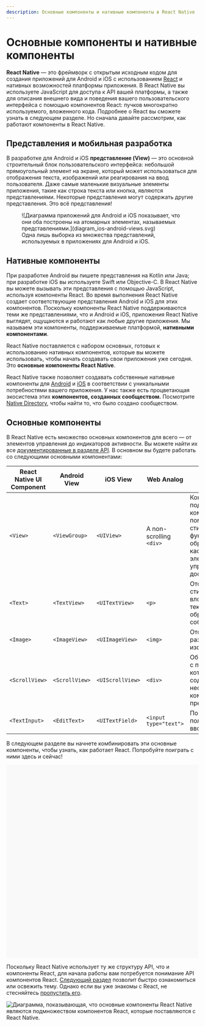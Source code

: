 ```yaml
---
description: Основные компоненты и нативные компоненты в React Native
---
```


# Основные компоненты и нативные компоненты

**React Native** — это фреймворк с открытым исходным кодом для создания приложений для Android и iOS с использованием [React](https://reactdev.ru/) и нативных возможностей платформы приложения. В React Native вы используете JavaScript для доступа к API вашей платформы, а также для описания внешнего вида и поведения вашего пользовательского интерфейса с помощью компонентов React: пучков многократно используемого, вложенного кода. Подробнее о React вы сможете узнать в следующем разделе. Но сначала давайте рассмотрим, как работают компоненты в React Native.

## Представления и мобильная разработка

В разработке для Android и iOS **представление (View)** — это основной строительный блок пользовательского интерфейса: небольшой прямоугольный элемент на экране, который может использоваться для отображения текста, изображений или реагирования на ввод пользователя. Даже самые маленькие визуальные элементы приложения, такие как строка текста или кнопка, являются представлениями. Некоторые представления могут содержать другие представления. Это всё представления!

<figure markdown>
![Диаграмма приложений для Android и iOS показывает, что они оба построены на атомарных элементах, называемых представлениями.](diagram_ios-android-views.svg)
<figcaption>Одна лишь выборка из множества представлений, используемых в приложениях для Android и iOS.</figcaption>
</figure>

## Нативные компоненты

При разработке Android вы пишете представления на Kotlin или Java; при разработке iOS вы используете Swift или Objective-C. В React Native вы можете вызывать эти представления с помощью JavaScript, используя компоненты React. Во время выполнения React Native создает соответствующие представления Android и iOS для этих компонентов. Поскольку компоненты React Native поддерживаются теми же представлениями, что и Android и iOS, приложения React Native выглядят, ощущаются и работают как любые другие приложения. Мы называем эти компоненты, поддерживаемые платформой, **нативными компонентами**.

React Native поставляется с набором основных, готовых к использованию нативных компонентов, которые вы можете использовать, чтобы начать создавать свои приложения уже сегодня. Это **основные компоненты React Native**.

React Native также позволяет создавать собственные нативные компоненты для [Android](native-components-android.md) и [iOS](native-components-ios.md) в соответствии с уникальными потребностями вашего приложения. У нас также есть процветающая экосистема этих **компонентов, созданных сообществом.** Посмотрите [Native Directory](https://reactnative.directory), чтобы найти то, что было создано сообществом.

## Основные компоненты

В React Native есть множество основных компонентов для всего — от элементов управления до индикаторов активности. Вы можете найти их все [документированные в разделе API](components-and-apis.md). В основном вы будете работать со следующими основными компонентами:

| React Native UI Component | Android View   | iOS View         | Web Analog              | Описание                                                                                                                              |
| ------------------------- | -------------- | ---------------- | ----------------------- | ------------------------------------------------------------------------------------------------------------------------------------- |
| `<View>`                  | `<ViewGroup>`  | `<UIView>`       | A non-scrolling `<div>` | Контейнер, поддерживающий компоновку с помощью flexbox, стиль, некоторые функции обработки касаний и элементы управления доступностью |
| `<Text>`                  | `<TextView>`   | `<UITextView>`   | `<p>`                   | Отображение, стилизация и вложение строк текста и даже обработка событий касания                                                      |
| `<Image>`                 | `<ImageView>`  | `<UIImageView>`  | `<img>`                 | Отображение различных типов изображений                                                                                               |
| `<ScrollView>`            | `<ScrollView>` | `<UIScrollView>` | `<div>`                 | Общий контейнер с прокруткой, который может содержать несколько компонентов и представлений                                           |
| `<TextInput>`             | `<EditText>`   | `<UITextField>`  | `<input type="text">`   | Позволяет пользователю вводить текст                                                                                                  |

В следующем разделе вы начнете комбинировать эти основные компоненты, чтобы узнать, как работает React. Попробуйте поиграть с ними здесь и сейчас!

<div data-snack-id="@bndby/hello-world" data-snack-platform="web" data-snack-preview="true" data-snack-theme="light" style="overflow:hidden;background:#F9F9F9;border:1px solid var(--color-border);border-radius:4px;height:505px;width:100%"></div>
<script async src="https://snack.expo.dev/embed.js"></script>

Поскольку React Native использует ту же структуру API, что и компоненты React, для начала работы вам потребуется понимание API компонентов React. [Следующий раздел](intro-react.md) позволит быстро ознакомиться или освежить тему. Однако если вы уже знакомы с React, не стесняйтесь [пропустить его](handling-text-input.md).

![Диаграмма, показывающая, что основные компоненты React Native являются подмножеством компонентов React, которые поставляются с React Native.](diagram_react-native-components.svg)
